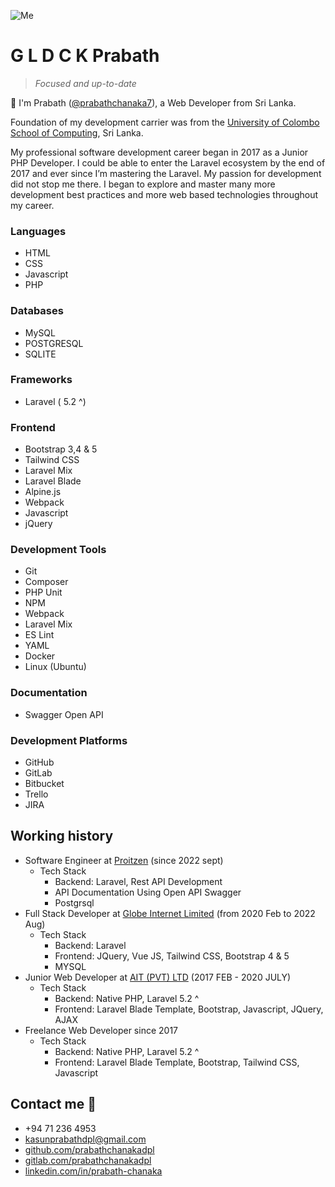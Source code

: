 ![Me](/docs/assets/images/me.jpeg)

# G L D C K Prabath
> _Focused and up-to-date_

👋 I'm Prabath ([@prabathchanaka7](https://twitter.com/prabathchanaka7/)), a Web Developer from Sri Lanka. 

Foundation of my development carrier was from the [University of Colombo School of Computing](https://ucsc.cmb.ac.lk/), Sri Lanka.

My professional software development career began in 2017 as a Junior PHP Developer. I could be able to enter the Laravel ecosystem by the end of 2017 and ever since I’m mastering the Laravel. My passion for development did not stop me there. I began to explore and master many more development best practices and more web based technologies throughout my career.

### Languages
- HTML
- CSS
- Javascript
- PHP

### Databases
- MySQL
- POSTGRESQL
- SQLITE

### Frameworks
- Laravel ( 5.2 ^)

### Frontend
- Bootstrap 3,4 & 5
- Tailwind CSS
- Laravel Mix
- Laravel Blade
- Alpine.js
- Webpack
- Javascript
- jQuery

### Development Tools
- Git
- Composer
- PHP Unit
- NPM
- Webpack
- Laravel Mix
- ES Lint
- YAML
- Docker
- Linux (Ubuntu)

### Documentation
 - Swagger Open API 

### Development Platforms
- GitHub
- GitLab
- Bitbucket
- Trello
- JIRA

## Working history
- Software Engineer at [Proitzen](https://www.linkedin.com/company/proitzen/mycompany/) (since 2022 sept)
  - Tech Stack
    - Backend: Laravel, Rest API Development
    - API Documentation Using Open API Swagger
    - Postgrsql
- Full Stack Developer at [Globe Internet Limited](https://www.linkedin.com/company/globe-internet-limited/mycompany/) (from 2020 Feb to 2022 Aug)
  - Tech Stack
    - Backend: Laravel
    - Frontend: JQuery, Vue JS, Tailwind CSS, Bootstrap 4 & 5 
    - MYSQL
- Junior Web Developer at [AIT (PVT) LTD](https://www.facebook.com/aitlab.lk/) (2017 FEB - 2020 JULY)
  - Tech Stack
    - Backend: Native PHP, Laravel 5.2 ^
    - Frontend: Laravel Blade Template, Bootstrap, Javascript, JQuery, AJAX
- Freelance Web Developer since 2017
  - Tech Stack
    - Backend: Native PHP, Laravel 5.2 ^
    - Frontend: Laravel Blade Template, Bootstrap, Tailwind CSS, Javascript
    
## Contact me 🤙
- +94 71 236 4953
- kasunprabathdpl@gmail.com
- [github.com/prabathchanakadpl](https://github.com/prabathchanakadpl/)
- [gitlab.com/prabathchanakadpl](https://gitlab.com/prabathchanakadpl)
- [linkedin.com/in/prabath-chanaka](https://www.linkedin.com/in/prabath-chanaka-9a46b0b3/)
